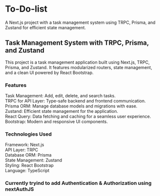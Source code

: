 # To-Do-list
A Next.js project with a task management system using TRPC, Prisma, and Zustand for efficient state management.

## Task Management System with TRPC, Prisma, and Zustand
This project is a task management application built using Next.js, TRPC, Prisma, and Zustand. It features modularized routers, state management, and a clean UI powered by React Bootstrap.

### Features
Task Management: Add, edit, delete, and search tasks. <br/>
TRPC for API Layer: Type-safe backend and frontend communication. <br/>
Prisma ORM: Manage database models and migrations with ease. <br/>
Zustand: Efficient state management for the application. <br/>
React Query: Data fetching and caching for a seamless user experience. <br/>
Bootstrap: Modern and responsive UI components. <br/>

### Technologies Used
Framework: Next.js <br/>
API Layer: TRPC <br/>
Database ORM: Prisma <br/>
State Management: Zustand <br/>
Styling: React Bootstrap <br/>
Language: TypeScript <br/>

### Currently tryind to add Authentication & Authorization using nextAuthJS

